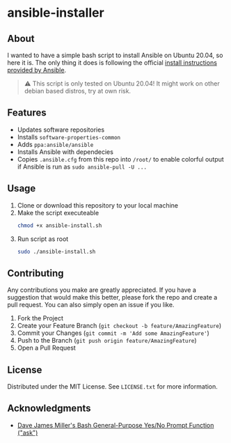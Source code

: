 # ansible-installer

## About

I wanted to have a simple bash script to install Ansible on Ubuntu 20.04, so here it is. The only thing it does is following the official [install instructions provided by Ansible](https://docs.ansible.com/ansible/latest/installation_guide/intro_installation.html#installing-ansible-on-ubuntu).

> :warning: This script is only tested on Ubuntu 20.04! It might work on other debian based distros, try at own risk.

## Features

- Updates software repositories
- Installs `software-properties-common`
- Adds `ppa:ansible/ansible`
- Installs Ansible with dependecies
- Copies `.ansible.cfg` from this repo into `/root/` to enable colorful output if Ansible is run as `sudo ansible-pull -U ...`

## Usage

1. Clone or download this repository to your local machine
2. Make the script executeable
   ```bash
   chmod +x ansible-install.sh
   ```
3. Run script as root
   ```bash
   sudo ./ansible-install.sh
   ```

## Contributing

Any contributions you make are greatly appreciated. If you have a suggestion that would make this better, please fork the repo and create a pull request. You can also simply open an issue if you like.

1. Fork the Project
2. Create your Feature Branch (`git checkout -b feature/AmazingFeature`)
3. Commit your Changes (`git commit -m 'Add some AmazingFeature'`)
4. Push to the Branch (`git push origin feature/AmazingFeature`)
5. Open a Pull Request

## License

Distributed under the MIT License. See `LICENSE.txt` for more information.

## Acknowledgments

- [Dave James Miller's Bash General-Purpose Yes/No Prompt Function ("ask")](https://gist.github.com/davejamesmiller/1965569)
